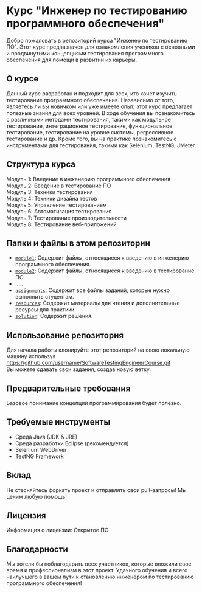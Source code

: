 # Курс "Инженер по тестированию программного обеспечения"

Добро пожаловать в репозиторий курса "Инженер по тестированию ПО". Этот курс предназначен для ознакомления учеников с основными и продвинутыми концепциями тестирования программного обеспечения для помощи в развитии их карьеры.

## О курсе

Данный курс разработан и подходит для всех, кто хочет изучить тестирование программного обеспечения. Независимо от того, являетесь ли вы новичком или уже имеете опыт, этот курс предлагает полезные знания для всех уровней. В ходе обучения вы познакомитесь с различными методами тестирования, такими как модульное тестирование, интеграционное тестирование, функциональное тестирование, тестирование на уровне системы, регрессивное тестирование и др. Кроме того, вы на практике познакомитесь с инструментами для тестирования, такими как Selenium, TestNG, JMeter.

## Структура курса 

Модуль 1: Введение в инженерию программного обеспечения  
Модуль 2: Введение в тестирование ПО  
Модуль 3: Техники тестирования  
Модуль 4: Техники дизайна тестов  
Модуль 5: Управление тестированием  
Модуль 6: Автоматизация тестирования  
Модуль 7: Тестирование производительности  
Модуль 8: Тестирование веб-приложений

## Папки и файлы в этом репозитории

- [`module1`](/module1): Содержит файлы, относящиеся к введению в инженерию программного обеспечения.
- [`module2`](/module2): Содержит файлы, относящиеся к введению в тестирование ПО.
- .....
- [`assignments`](/assignments): Содержит все файлы заданий, которые нужно выполнить студентам.
- [`resources`](/resources): Содержит материалы для чтения и дополнительные ресурсы для практики.
- [`solution`](/solution): Содержит решения.

## Использование репозитория

Для начала работы клонируйте этот репозиторий на свою локальную машину используя https://github.com/username/SoftwareTestingEngineerCourse.git  
Вы можете сдавать свои задания, создав новую ветку.

## Предварительные требования

Базовое понимание концепций программирования будет полезно.

## Требуемые инструменты

- Среда Java (JDK & JRE)
- Среда разработки Eclipse (рекомендуется)
- Selenium WebDriver
- TestNG Framework

## Вклад

Не стесняйтесь форкать проект и отправлять свои pull-запросы! Мы ценим любую помощь!

## Лицензия

Информация о лицензии: Открытое ПО

## Благодарности

Мы хотели бы поблагодарить всех участников, которые вложили свое время и профессионализм в этот проект.
Удачного обучения и всего наилучшего в вашем пути к становлению инженером по тестированию программного обеспечения!

